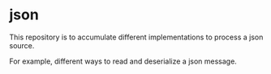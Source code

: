 # json

This repository is to accumulate different implementations to process a json source.

For example, different ways to read and deserialize a json message.
